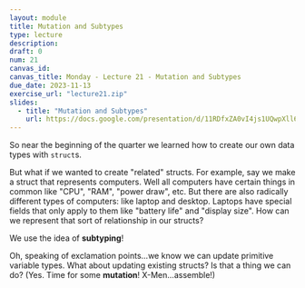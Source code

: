 ```yaml
---
layout: module
title: Mutation and Subtypes
type: lecture
description:
draft: 0
num: 21
canvas_id:
canvas_title: Monday - Lecture 21 - Mutation and Subtypes
due_date: 2023-11-13
exercise_url: "lecture21.zip"
slides:
  - title: "Mutation and Subtypes"
    url: https://docs.google.com/presentation/d/11RDfxZA0vI4js1UQwpXll6heKIZdnq4UMxPqsFyc784/edit?usp=sharing
---
```


So near the beginning of the quarter we learned how to create our own data types with `struct`s.

But what if we wanted to create "related" structs. For example, say we make a struct that represents computers. Well all computers have certain things in common like "CPU", "RAM", "power draw", etc. But there are also radically different types of computers: like laptop and desktop. Laptops have special fields that only apply to them like "battery life" and "display size". How can we represent that sort of relationship in our structs?

We use the idea of **subtyping**!

Oh, speaking of exclamation points...we know we can update primitive variable types. What about updating existing structs? Is that a thing we can do? (Yes. Time for some **mutation**! X-Men...assemble!)
